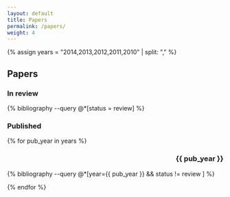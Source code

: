 ```yaml
---
layout: default
title: Papers
permalink: /papers/
weight: 4
---
```


{% assign  years = "2014,2013,2012,2011,2010" | split: "," %}

## Papers

### In review

{% bibliography --query @*[status = review] %}

### Published

{% for pub_year in years %}

<h3 style="text-align:right;"> {{ pub_year }} </h3>

{% bibliography --query @*[year={{ pub_year }} && status != review ]  %}

{% endfor %}
